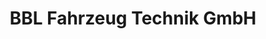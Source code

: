 ---
title: "BBL Fahrzeug Technik GmbH"
url: /auersthal/bbl-fahrzeug-technik-gmbh/
shop: Autowerkstatt
---